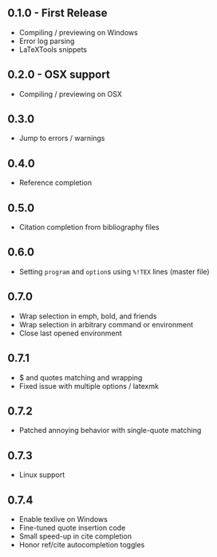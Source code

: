 ## 0.1.0 - First Release
* Compiling / previewing on Windows
* Error log parsing
* LaTeXTools snippets

## 0.2.0 - OSX support
* Compiling / previewing on OSX

## 0.3.0
* Jump to errors / warnings

## 0.4.0
* Reference completion

## 0.5.0
* Citation completion from bibliography files

## 0.6.0
* Setting `program` and `option`s using `%!TEX` lines (master file)

## 0.7.0
* Wrap selection in emph, bold, and friends
* Wrap selection in arbitrary command or environment
* Close last opened environment

## 0.7.1
* $ and quotes matching and wrapping
* Fixed issue with multiple options / latexmk

## 0.7.2
* Patched annoying behavior with single-quote matching

## 0.7.3
* Linux support

## 0.7.4
* Enable texlive on Windows
* Fine-tuned quote insertion code
* Small speed-up in cite completion
* Honor ref/cite autocompletion toggles

